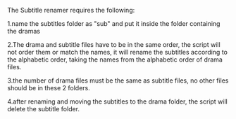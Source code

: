 The Subtitle renamer requires the following:

1.name the subtitles folder as "sub" and put it inside the folder containing the dramas

2.The drama and subtitle files have to be in the same order, the script will not order them or match the names, it will rename the subtitles according to the alphabetic order, taking the names from the alphabetic order of drama files.

3.the number of drama files must be the same as subtitle files, no other files should be in these 2 folders.

4.after renaming and moving the subtitles to the drama folder, the script will delete the subtitle folder.
